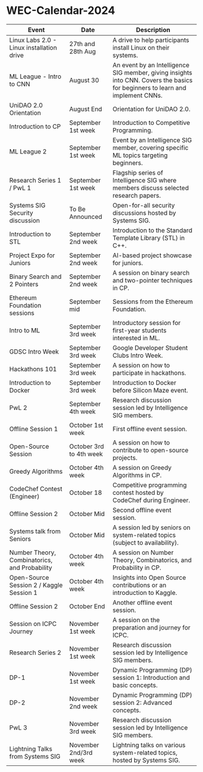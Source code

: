 # WEC-Calendar-2024

| **Event**                                    | **Date**                    | **Description**                                                                                                                                                       |
|----------------------------------------------|-----------------------------|-----------------------------------------------------------------------------------------------------------------------------------------------------------------------|
| Linux Labs 2.0 - Linux installation drive    | 27th and 28th Aug            | A drive to help participants install Linux on their systems.                                                                                                           |
| ML League - Intro to CNN                     | August 30                    | An event by an Intelligence SIG member, giving insights into CNN. Covers the basics for beginners to learn and implement CNNs.                                          |
| UniDAO 2.0 Orientation                       | August End                   | Orientation for UniDAO 2.0.                                                                                                                                           |
| Introduction to CP                           | September 1st week           | Introduction to Competitive Programming.                                                                                                                               |
| ML League 2                                  | September 1st week           | Event by an Intelligence SIG member, covering specific ML topics targeting beginners.                                                                                  |
| Research Series 1 / PwL 1                    | September 1st week           | Flagship series of Intelligence SIG where members discuss selected research papers.                                                                                    |
| Systems SIG Security discussion              | To Be Announced              | Open-for-all security discussions hosted by Systems SIG.                                                                                                               |
| Introduction to STL                          | September 2nd week           | Introduction to the Standard Template Library (STL) in C++.                                                                                                            |
| Project Expo for Juniors                     | September 2nd week           | AI-based project showcase for juniors.                                                                                                                                 |
| Binary Search and 2 Pointers                 | September 2nd week           | A session on binary search and two-pointer techniques in CP.                                                                                                           |
| Ethereum Foundation sessions                 | September mid                | Sessions from the Ethereum Foundation.                                                                                                                                 |
| Intro to ML                                  | September 3rd week           | Introductory session for first-year students interested in ML.                                                                                                         |
| GDSC Intro Week                              | September 3rd week           | Google Developer Student Clubs Intro Week.                                                                                                                             |
| Hackathons 101                               | September 3rd week           | A session on how to participate in hackathons.                                                                                                                         |
| Introduction to Docker                       | September 3rd week           | Introduction to Docker before Silicon Maze event.                                                                                                                      |
| PwL 2                                        | September 4th week           | Research discussion session led by Intelligence SIG members.                                                                                                           |
| Offline Session 1                            | October 1st week             | First offline event session.                                                                                                                                           |
| Open-Source Session                          | October 3rd to 4th week      | A session on how to contribute to open-source projects.                                                                                                                |
| Greedy Algorithms                            | October 4th week             | A session on Greedy Algorithms in CP.                                                                                                                                  |
| CodeChef Contest (Engineer)                  | October 18                   | Competitive programming contest hosted by CodeChef during Engineer.                                                                                                    |
| Offline Session 2                            | October Mid                  | Second offline event session.                                                                                                                                          |
| Systems talk from Seniors                    | October Mid                  | A session led by seniors on system-related topics (subject to availability).                                                                                           |
| Number Theory, Combinatorics, and Probability| October 4th week             | A session on Number Theory, Combinatorics, and Probability in CP.                                                                                                      |
| Open-Source Session 2 / Kaggle Session 1     | October 4th week             | Insights into Open Source contributions or an introduction to Kaggle.                                                                                                  |
| Offline Session 2                            | October End                  | Another offline event session.                                                                                                                                        |
| Session on ICPC Journey                      | November 1st week            | A session on the preparation and journey for ICPC.                                                                                                                     |
| Research Series 2                            | November 1st week            | Research discussion session led by Intelligence SIG members.                                                                                                           |
| DP-1                                         | November 1st week            | Dynamic Programming (DP) session 1: Introduction and basic concepts.                                                                                                   |
| DP-2                                         | November 2nd week            | Dynamic Programming (DP) session 2: Advanced concepts.                                                                                                                 |
| PwL 3                                        | November 3rd week            | Research discussion session led by Intelligence SIG members.                                                                                                           |
| Lightning Talks from Systems SIG             | November 2nd/3rd week        | Lightning talks on various system-related topics, hosted by Systems SIG.                                                                                               |
